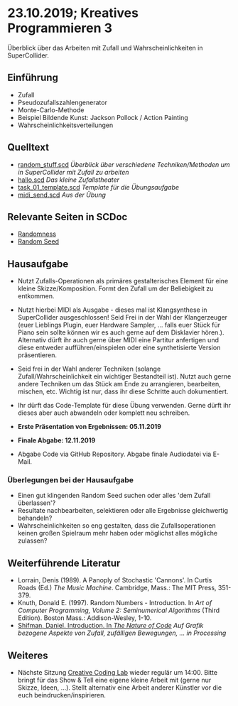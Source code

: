 # 23.10.2019; Kreatives Programmieren 3

Überblick über das Arbeiten mit Zufall und Wahrscheinlichkeiten in SuperCollider.

## Einführung

* Zufall
* Pseudozufallszahlengenerator
* Monte-Carlo-Methode
* Beispiel Bildende Kunst: Jackson Pollock / Action Painting
* Wahrscheinlichkeitsverteilungen

## Quelltext

* [random_stuff.scd](random_stuff.scd) *Überblick über verschiedene Techniken/Methoden um in SuperCollider mit Zufall zu arbeiten*
* [hallo.scd](hallo.scd) *Das kleine Zufallstheater*
* [task_01_template.scd](task_01_template) *Template für die Übungsaufgabe*
* [midi_send.scd](../../UEB/03/midi_send.scd) *Aus der Übung*

## Relevante Seiten in SCDoc

* [Randomness](http://doc.sccode.org/Guides/Randomness.html)
* [Random Seed](http://doc.sccode.org/Reference/randomSeed.html)

## Hausaufgabe

* Nutzt Zufalls-Operationen als primäres gestalterisches Element für eine kleine Skizze/Komposition. Formt den Zufall um der Beliebigkeit zu entkommen.
* Nutzt hierbei MIDI als Ausgabe - dieses mal ist Klangsynthese in SuperCollider ausgeschlossen! Seid Frei in der Wahl der Klangerzeuger (euer Lieblings Plugin, euer Hardware Sampler, ... falls euer Stück für Piano sein sollte können wir es auch gerne auf dem Disklavier hören.). Alternativ dürft ihr auch gerne über MIDI eine Partitur anfertigen und diese entweder aufführen/einspielen oder eine synthetisierte Version präsentieren.
* Seid frei in der Wahl anderer Techniken (solange Zufall/Wahrscheinlichkeit ein wichtiger Bestandteil ist). Nutzt auch gerne andere Techniken um das Stück am Ende zu arrangieren, bearbeiten, mischen, etc. Wichtig ist nur, dass ihr diese Schritte auch dokumentiert.
* Ihr dürft das Code-Template für diese Übung verwenden. Gerne dürft ihr dieses aber auch abwandeln oder komplett neu schreiben.

* **Erste Präsentation von Ergebnissen: 05.11.2019**
* **Finale Abgabe: 12.11.2019**

* Abgabe Code via GitHub Repository. Abgabe finale Audiodatei via E-Mail.

### Überlegungen bei der Hausaufgabe

* Einen gut klingenden Random Seed suchen oder alles 'dem Zufall überlassen'?
* Resultate nachbearbeiten, selektieren oder alle Ergebnisse gleichwertig behandeln?
* Wahrscheinlichkeiten so eng gestalten, dass die Zufallsoperationen keinen großen Spielraum mehr haben oder möglichst alles mögliche zulassen?

## Weiterführende Literatur

* Lorrain, Denis (1989). A Panoply of Stochastic 'Cannons'. In Curtis Roads (Ed.) *The Music Machine*. Cambridge, Mass.: The MIT Press, 351-379.
* Knuth, Donald E. (1997). Random Numbers - Introduction. In *Art of Computer Programming, Volume 2: Seminumerical Algorithms* (Third Edition). Boston Mass.: Addison-Wesley, 1-10.
* [Shifman, Daniel. Introduction. In *The Nature of Code*](https://natureofcode.com/book/introduction/) *Auf Grafik bezogene Aspekte von Zufall, zufälligen Bewegungen, ... in Processing*

## Weiteres

* Nächste Sitzung [Creative Coding Lab](../../CCL) wieder regulär um 14:00. Bitte bringt für das Show & Tell eine eigene kleine Arbeit mit (gerne nur Skizze, Ideen, ...). Stellt alternativ eine Arbeit anderer Künstler vor die euch beindrucken/inspirieren.